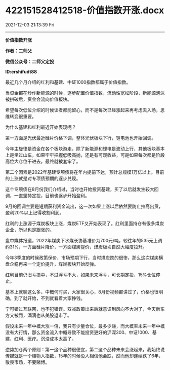 # 422151528412518-价值指数开涨.docx

2021-12-03 21:13:39 Fri

----

__价值指数开涨__

__作者：二师父__

__微信公众号：二师父定投__

__ID:ershifudt88__

最近几个月介绍的红利和基建、中证1000指数都属于价值指数。

当资金都在炒作新能源的时候，逐步配置价值指数，流动性宽松阶段，新能源泡沫被拱破后，资金会流向价值板块。

希望每次低位介绍的时候读者都能留心，而不是每次已经涨起来再考虑去入场，思维转变很重要。

为什么基建和红利最近开始表现呢？

第一方面是光伏最近硅片价格下调，整体光伏板块下行，锂电池也开始回调。

今年主旋律是资金在各个板块游走，除了新能源和锂电是波动上行，其他板块基本上是坐过山车，如果牢牢把握低吸高抛，还是有可观收益，可是如果每次都是阶段高位大仓位干进去，最终就被套牢了。

第二个因素是2022年基建专项债将在年内提前下达，预计总规模1万亿以上。目前的上涨就是对专项债预期的逐步兑现。

这个专项债在8月份我们介绍过，当时也开始投资基建，买了以后就发生较大回调，一直坚持定投，目前也逐步开始盈利。

9月的回调主要是短期获利资金流出，这一次如果上涨以后依然要防止拉高出货，盈利20%以上记得收割利润。

红利的上涨源于煤炭板块上涨，煤炭ETF又开始表现了。红利里面持仓有很多煤炭企业，所以也是跟涨的。

盘中媒体报道，2022年煤炭下水煤长协基准价为700元/吨，较往年的535元上调约31%，一方面硅片降价，一方面煤炭提价，煤炭板块自然大幅度拉升。

今年3季度的时候政策保价，市场预期下行，当时煤炭跌的很惨，那么这次煤炭横盘企稳再来一个定价提升，煤炭板块开始反弹。

红利目前仍旧亏损中，不过浮亏不大，如果未来浮亏，可长期定投，15%仓位停止。

基本上就聊这么多，中概何时买，大家很关心，8月份视频都讲过了，价格也很明确，到了就开始，不到就看着大家挣钱。

宁可错过互联网，也不犯错误。双减政策出来后就意识到风向不大对了，今天新东方又被罚，滴滴也从美股退市了。

假设未来一年中概大涨一倍，我只有少量仓位，最多少赚，而大概率未来一年中概没有大行情，那么资金流入中概导致不能投资更好的沪深300、中证1000、基建、红利、医疗。沉没成本太高了。

逆势加仓两个原则：第一这个品种很便宜，第二这个品种未来会涨起来，我始终说传媒就是一个植物人指数，15年的时候没人相信他会跌，然而他却连续跌了6年，敬畏市场，不要赌博。

